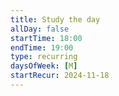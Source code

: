 ```yaml
---
title: Study the day
allDay: false
startTime: 18:00
endTime: 19:00
type: recurring
daysOfWeek: [M]
startRecur: 2024-11-18
---
```

